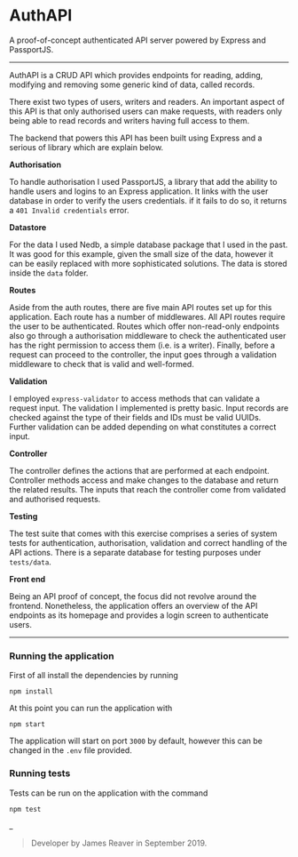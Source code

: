 # AuthAPI
A proof-of-concept authenticated API server powered by Express and PassportJS.

---
AuthAPI is a CRUD API which provides endpoints for reading, adding, modifying and removing some generic kind of data, called records.

There exist two types of users, writers and readers. An important aspect of this API is that only authorised users can make requests, with readers only being able to read records and writers having full access to them.

The backend that powers this API has been built using Express and a serious of library which are explain below.

**Authorisation**

To handle authorisation I used PassportJS, a library that add the ability to handle users and logins to an Express application.
It links with the user database in order to verify the users credentials. if it fails to do so, it returns a `401 Invalid credentials` error.


**Datastore**

For the data I used Nedb, a simple database package that I used in the past. It was good for this example, given the small size of the data, however it can be easily replaced with more sophisticated solutions. The data is stored inside the `data` folder.

**Routes**

Aside from the auth routes, there are five main API routes set up for this application. Each route has a number of middlewares. All API routes require the user to be authenticated. Routes which offer non-read-only endpoints also go through a authorisation middleware to check the authenticated user has the right permission to access them (i.e. is a writer). Finally, before a request can proceed to the controller, the input goes through a validation middleware to check that is valid and well-formed.

**Validation**

I employed `express-validator` to access methods that can validate a request input. The validation I implemented is pretty basic. Input records are checked against the type of their fields and IDs must be valid UUIDs. Further validation can be added depending on what constitutes a correct input.


**Controller**

The controller defines the actions that are performed at each endpoint. Controller methods access and make changes to the database and return the related results. The inputs that reach the controller come from validated and authorised requests.


**Testing**

The test suite that comes with this exercise comprises a series of system tests for authentication, authorisation, validation and correct handling of the API actions. There is a separate database for testing purposes under `tests/data`.


**Front end**

Being an API proof of concept, the focus did not revolve around the frontend. Nonetheless, the application offers an overview of the API endpoints as its homepage and provides a login screen to authenticate users.

---
### Running the application

First of all install the dependencies by running

```
npm install
```

At this point you can run the application with
```
npm start
```
The application will start on port `3000` by default, however this can be changed in the `.env` file provided.

### Running tests

Tests can be run on the application with the command
```
npm test
```

_
> Developer by James Reaver in September 2019.
